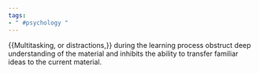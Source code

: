 ```yaml
---
tags:
- " #psychology "
---
```


{{Multitasking, or distractions,}} during the learning process obstruct deep understanding of the material and inhibits the ability to transfer familiar ideas to the current material. <!--SR:!2023-11-30,192,310-->